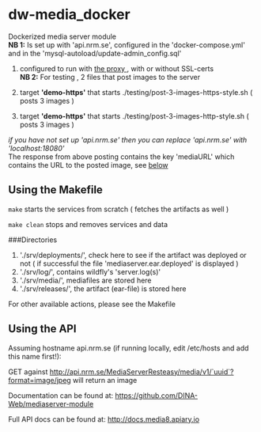# dw-media_docker

Dockerized media server module <br>
**NB 1:** Is set up with 'api.nrm.se', configured in the 'docker-compose.yml' and in the 'mysql-autoload/update-admin_config.sql'<br>
1. configured to run with [the proxy ](https://github.com/DINA-Web/dw-proxy) , with or without SSL-certs <br>
**NB 2:** For testing , 2 files that post images to the server

1. target **'demo-https'** that starts ./testing/post-3-images-https-style.sh ( posts 3 images )
2. target **'demo-https'** that starts ./testing/post-3-images-http-style.sh ( posts 3 images )

*if you have not set up 'api.nrm.se' then you can replace 'api.nrm.se' with 'localhost:18080'* <br>
The response from above posting contains the key 'mediaURL' which contains the URL to the posted image, see [below](https://github.com/Inkimar/dw-media_docker#using-the-api) <br>
 
## Using the Makefile

`make` starts the services from scratch ( fetches the artifacts as well ) <br>

`make clean` stops and removes services and data<br>

###Directories

1. './srv/deployments/', check here to see if the artifact was deployed or not ( if successful the file 'mediaserver.ear.deployed' is displayed )
2. './srv/log/', contains wildfly's 'server.log(s)'
3. './srv/media/', mediafiles are stored here
4. './srv/releases/', the artifact (ear-file) is stored here


For other available actions, please see the Makefile

## Using the API

Assuming hostname api.nrm.se (if running locally, edit /etc/hosts and add this name first!):<br>

GET against http://api.nrm.se/MediaServerResteasy/media/v1/`uuid`?format=image/jpeg will return an image<br>

Documentation can be found at: <https://github.com/DINA-Web/mediaserver-module> <br>

Full API docs can be found at: <http://docs.media8.apiary.io><br>

